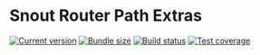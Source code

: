 # Snout Router Path Extras

[![Current version][badge-version-image]][badge-version-link]
[![Bundle size][badge-bundle-image]][badge-bundle-link]
[![Build status][badge-build-image]][badge-build-link]
[![Test coverage][badge-coverage-image]][badge-coverage-link]

[badge-build-image]: https://img.shields.io/github/workflow/status/snout-router/router-path-extras/CI?style=for-the-badge
[badge-build-link]: https://github.com/snout-router/router-path-extras/actions/workflows/ci.yml
[badge-bundle-image]: https://img.shields.io/bundlephobia/minzip/@snout/router-path-extras?style=for-the-badge
[badge-bundle-link]: https://bundlephobia.com/result?p=@snout/router-path-extras
[badge-coverage-image]: https://img.shields.io/codecov/c/gh/snout-router/router-path-extras?style=for-the-badge
[badge-coverage-link]: https://codecov.io/gh/snout-router/router-path-extras
[badge-version-image]: https://img.shields.io/npm/v/@snout/router-path-extras?label=%40snout%2Frouter-path-extras&logo=npm&style=for-the-badge
[badge-version-link]: https://npmjs.com/package/@snout/router-path-extras
